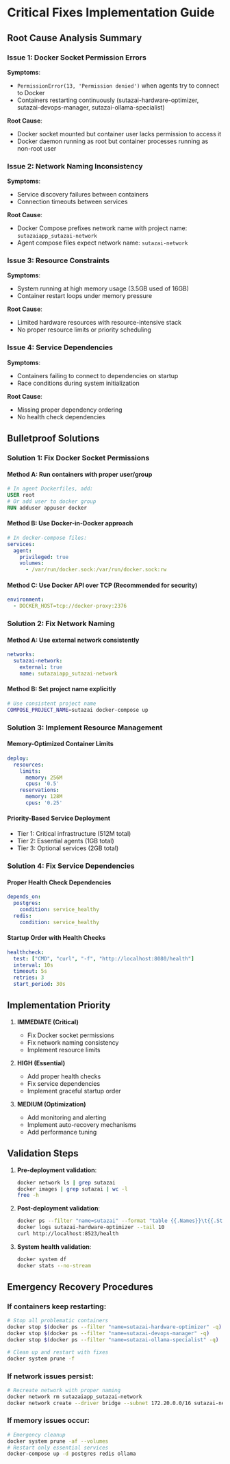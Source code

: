 # Critical Fixes Implementation Guide

## Root Cause Analysis Summary

### Issue 1: Docker Socket Permission Errors
**Symptoms**: 
- `PermissionError(13, 'Permission denied')` when agents try to connect to Docker
- Containers restarting continuously (sutazai-hardware-optimizer, sutazai-devops-manager, sutazai-ollama-specialist)

**Root Cause**: 
- Docker socket mounted but container user lacks permission to access it
- Docker daemon running as root but container processes running as non-root user

### Issue 2: Network Naming Inconsistency
**Symptoms**:
- Service discovery failures between containers
- Connection timeouts between services

**Root Cause**:
- Docker Compose prefixes network name with project name: `sutazaiapp_sutazai-network`
- Agent compose files expect network name: `sutazai-network`

### Issue 3: Resource Constraints
**Symptoms**:
- System running at high memory usage (3.5GB used of 16GB)
- Container restart loops under memory pressure

**Root Cause**:
- Limited hardware resources with resource-intensive stack
- No proper resource limits or priority scheduling

### Issue 4: Service Dependencies
**Symptoms**:
- Containers failing to connect to dependencies on startup
- Race conditions during system initialization

**Root Cause**:
- Missing proper dependency ordering
- No health check dependencies

## Bulletproof Solutions

### Solution 1: Fix Docker Socket Permissions

#### Method A: Run containers with proper user/group
```dockerfile
# In agent Dockerfiles, add:
USER root
# Or add user to docker group
RUN adduser appuser docker
```

#### Method B: Use Docker-in-Docker approach
```yaml
# In docker-compose files:
services:
  agent:
    privileged: true
    volumes:
      - /var/run/docker.sock:/var/run/docker.sock:rw
```

#### Method C: Use Docker API over TCP (Recommended for security)
```yaml
environment:
  - DOCKER_HOST=tcp://docker-proxy:2376
```

### Solution 2: Fix Network Naming

#### Method A: Use external network consistently
```yaml
networks:
  sutazai-network:
    external: true
    name: sutazaiapp_sutazai-network
```

#### Method B: Set project name explicitly
```bash
# Use consistent project name
COMPOSE_PROJECT_NAME=sutazai docker-compose up
```

### Solution 3: Implement Resource Management

#### Memory-Optimized Container Limits
```yaml
deploy:
  resources:
    limits:
      memory: 256M
      cpus: '0.5'
    reservations:
      memory: 128M
      cpus: '0.25'
```

#### Priority-Based Service Deployment
- Tier 1: Critical infrastructure (512M total)
- Tier 2: Essential agents (1GB total)
- Tier 3: Optional services (2GB total)

### Solution 4: Fix Service Dependencies

#### Proper Health Check Dependencies
```yaml
depends_on:
  postgres:
    condition: service_healthy
  redis:
    condition: service_healthy
```

#### Startup Order with Health Checks
```yaml
healthcheck:
  test: ["CMD", "curl", "-f", "http://localhost:8080/health"]
  interval: 10s
  timeout: 5s
  retries: 3
  start_period: 30s
```

## Implementation Priority

1. **IMMEDIATE (Critical)**
   - Fix Docker socket permissions
   - Fix network naming consistency
   - Implement resource limits

2. **HIGH (Essential)**
   - Add proper health checks
   - Fix service dependencies
   - Implement graceful startup order

3. **MEDIUM (Optimization)**
   - Add monitoring and alerting
   - Implement auto-recovery mechanisms
   - Add performance tuning

## Validation Steps

1. **Pre-deployment validation**:
   ```bash
   docker network ls | grep sutazai
   docker images | grep sutazai | wc -l
   free -h
   ```

2. **Post-deployment validation**:
   ```bash
   docker ps --filter "name=sutazai" --format "table {{.Names}}\t{{.Status}}"
   docker logs sutazai-hardware-optimizer --tail 10
   curl http://localhost:8523/health
   ```

3. **System health validation**:
   ```bash
   docker system df
   docker stats --no-stream
   ```

## Emergency Recovery Procedures

### If containers keep restarting:
```bash
# Stop all problematic containers
docker stop $(docker ps --filter "name=sutazai-hardware-optimizer" -q)
docker stop $(docker ps --filter "name=sutazai-devops-manager" -q)
docker stop $(docker ps --filter "name=sutazai-ollama-specialist" -q)

# Clean up and restart with fixes
docker system prune -f
```

### If network issues persist:
```bash
# Recreate network with proper naming
docker network rm sutazaiapp_sutazai-network
docker network create --driver bridge --subnet 172.20.0.0/16 sutazai-network
```

### If memory issues occur:
```bash
# Emergency cleanup
docker system prune -af --volumes
# Restart only essential services
docker-compose up -d postgres redis ollama
```